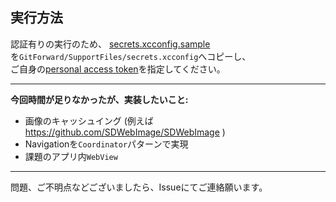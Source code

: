 
## 実行方法

認証有りの実行のため、
[secrets.xcconfig.sample](GitForward/SupportFiles/secrets.xcconfig.sample)  
を`GitForward/SupportFiles/secrets.xcconfig`へコピーし、  
ご自身の[personal access token](https://developer.github.com/v3/guides/getting-started/#oauth)を指定してください。

---

**今回時間が足りなかったが、実装したいこと:**

- 画像のキャッシュイング (例えば https://github.com/SDWebImage/SDWebImage )
- Navigationを`Coordinator`パターンで実現
- 課題のアプリ内`WebView`

---

問題、ご不明点などございましたら、Issueにてご連絡願います。
